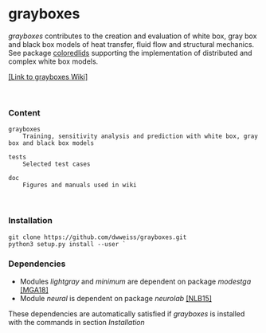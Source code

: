 # grayboxes

_grayboxes_ contributes to the creation and evaluation of white box, gray box and black box models of heat transfer, fluid flow and structural mechanics. See package [coloredlids](https://github.com/dwweiss/coloredlids/wiki) supporting the implementation of distributed and complex white box models.



[[Link to grayboxes Wiki]](https://github.com/dwweiss/grayboxes/wiki/1.-Introduction)

<br>

### Content

    grayboxes
        Training, sensitivity analysis and prediction with white box, gray box and black box models

    tests
        Selected test cases

    doc
        Figures and manuals used in wiki
        

### Installation

    git clone https://github.com/dwweiss/grayboxes.git
    python3 setup.py install --user `

### Dependencies

- Modules _lightgray_ and _minimum_ are dependent on package _modestga_ [[MGA18]](https://github.com/dwweiss/grayboxes/wiki/References#mga18)
- Module _neural_ is dependent on package _neurolab_ [[NLB15]](https://github.com/dwweiss/grayboxes/wiki/References#nlb15)

These dependencies are automatically satisfied if _grayboxes_ is installed with the commands in section _Installation_  
